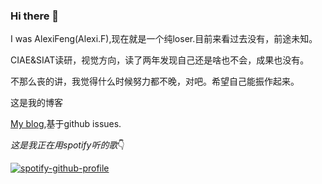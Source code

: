 ### Hi there 👋
I was AlexiFeng(Alexi.F),现在就是一个纯loser.目前来看过去没有，前途未知。

CIAE&SIAT读研，视觉方向，读了两年发现自己还是啥也不会，成果也没有。

不那么丧的讲，我觉得什么时候努力都不晚，对吧。希望自己能振作起来。

这是我的博客

[My blog](https://github.com/AlexiFeng/gitblog),基于github issues.

*这是我正在用spotify听的歌*👇

[![spotify-github-profile](https://spotify-github-profile.vercel.app/api/view?uid=syw7l16k5yg233cy99ent56r3&cover_image=true&theme=natemoo-re&show_offline=false&background_color=121212&interchange=false&bar_color=53b14f&bar_color_cover=false)](https://spotify-github-profile.vercel.app/api/view?uid=syw7l16k5yg233cy99ent56r3&redirect=true)


<!--
**AlexiFeng/alexifeng** is a ✨ _special_ ✨ repository because its `README.md` (this file) appears on your GitHub profile.

Here are some ideas to get you started:

- 🔭 I’m currently working on ...
- 🌱 I’m currently learning ...
- 👯 I’m looking to collaborate on ...
- 🤔 I’m looking for help with ...
- 💬 Ask me about ...
- 📫 How to reach me: ...
- 😄 Pronouns: ...
- ⚡ Fun fact: ...
-->
